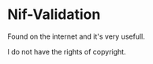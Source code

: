Nif-Validation
==============

Found on the internet and it's very usefull.

I do not have the rights of copyright.
